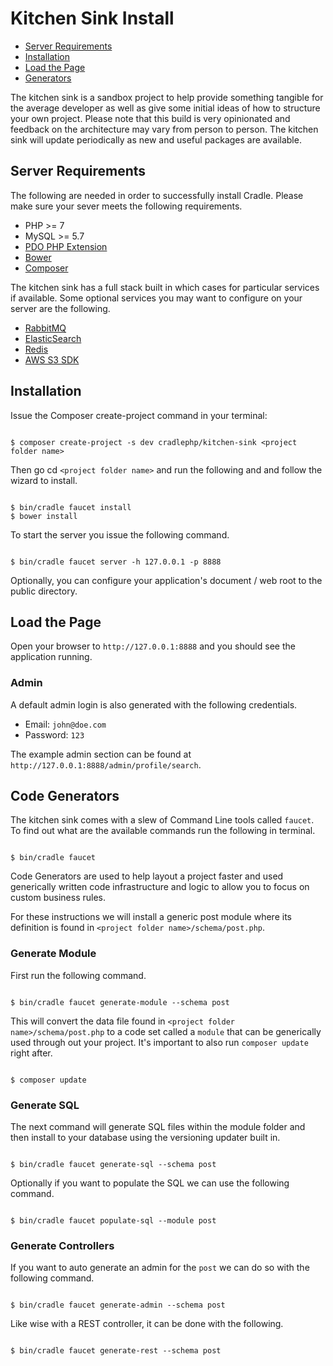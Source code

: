 # Kitchen Sink Install

 - [Server Requirements](#requirements)
 - [Installation](#installation)
 - [Load the Page](#load)
 - [Generators](#load)

The kitchen sink is a sandbox project to help provide something tangible for
the average developer as well as give some initial ideas of how to structure
your own project. Please note that this build is very opinionated and feedback
on the architecture may vary from person to person. The kitchen sink will
update periodically as new and useful packages are available.

<a name="requirements"></a>
## Server Requirements

The following are needed in order to successfully install Cradle. Please make
sure your sever meets the following requirements.

 - PHP >= 7
 - MySQL >= 5.7
 - [PDO PHP Extension](http://php.net/manual/en/book.pdo.php)
 - [Bower](https://bower.io/)
 - [Composer](https://getcomposer.org/)

The kitchen sink has a full stack built in which cases for particular services
if available. Some optional services you may want to configure on your server are
the following.

 - [RabbitMQ](https://packagist.org/packages/php-amqplib/php-amqplib)
 - [ElasticSearch](https://packagist.org/packages/elasticsearch/elasticsearch)
 - [Redis](https://packagist.org/packages/predis/predis)
 - [AWS S3 SDK](https://packagist.org/packages/aws/aws-sdk-php)

<a name="installation"></a>
## Installation

Issue the Composer create-project command in your terminal:

```

$ composer create-project -s dev cradlephp/kitchen-sink <project folder name>

```

Then go cd `<project folder name>` and run the following and and follow the wizard to install.

```

$ bin/cradle faucet install
$ bower install

```

To start the server you issue the following command.

```

$ bin/cradle faucet server -h 127.0.0.1 -p 8888

```

Optionally, you can configure your application's document / web root to the
public directory.

<a name="load"></a>
## Load the Page

Open your browser to `http://127.0.0.1:8888` and you should see the application
running.

### Admin
A default admin login is also generated with the following credentials.
 - Email: `john@doe.com`
 - Password: `123`

The example admin section can be found at `http://127.0.0.1:8888/admin/profile/search`.

<a name="generators"></a>
## Code Generators

The kitchen sink comes with a slew of Command Line tools called `faucet`. To find
out what are the available commands run the following in terminal.

```

$ bin/cradle faucet

```

Code Generators are used to help layout a project faster and used generically
written code infrastructure and logic to allow you to focus on custom business rules.

For these instructions we will install a generic post module where its definition
is found in `<project folder name>/schema/post.php`.

### Generate Module

First run the following command.

```

$ bin/cradle faucet generate-module --schema post

```

This will convert the data file found in `<project folder name>/schema/post.php`
to a code set called a `module` that can be generically used through out your project.
It's important to also run `composer update` right after.

```

$ composer update

```

### Generate SQL

The next command will generate SQL files within the module folder and
then install to your database using the versioning updater built in.

```

$ bin/cradle faucet generate-sql --schema post

```

Optionally if you want to populate the SQL we can use the following command.

```

$ bin/cradle faucet populate-sql --module post

```

### Generate Controllers

If you want to auto generate an admin for the `post` we can do so with the following command.

```

$ bin/cradle faucet generate-admin --schema post

```

Like wise with a REST controller, it can be done with the following.

```

$ bin/cradle faucet generate-rest --schema post

```
